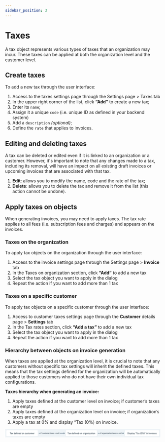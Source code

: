 ```yaml
---
sidebar_position: 3
---
```


# Taxes
A tax object represents various types of taxes that an organization may incur. These taxes can be applied at both the organization level and the customer level.

## Create taxes
To add a new tax through the user interface:
1. Access to the taxes settings page through the Settings page > Taxes tab
2. In the upper right corner of the list, click **“Add”** to create a new tax;
3. Enter its `name`;
4. Assign it a unique `code` (i.e. unique ID as defined in your backend system)
5. Add a `description` *(optional)*;
6. Define the `rate` that applies to invoices.

## Editing and deleting taxes
A tax can be deleted or edited even if it is linked to an organization or a customer. However, it's important to note that any changes made to a tax, including its removal, will have an impact on all existing draft invoices or upcoming invoices that are associated with that tax.

1. **Edit**: allows you to modify the name, code and the rate of the tax;
2. **Delete**: allows you to delete the tax and remove it from the list (this action cannot be undone).


## Apply taxes on objects
When generating invoices, you may need to apply taxes. The tax rate applies to all fees (i.e. subscription fees and charges) and appears on the invoices.


### Taxes on the organization
To apply tax objects on the organization through the user interface:
1. Access to the invoice settings page through the Settings page > **Invoice** tab
2. In the Taxes on organization section, click **“Add”** to add a new tax
3. Select the tax object you want to apply in the dialog
4. Repeat the action if you want to add more than 1 tax


### Taxes on a specific customer
To apply tax objects on a specific customer through the user interface:
1. Access to customer taxes settings page through the **Customer** details page > **Settings** tab
2. In the Tax rates section, click **“Add a tax”** to add a new tax
3. Select the tax object you want to apply in the dialog
4. Repeat the action if you want to add more than 1 tax

### Hierarchy between objects on invoice generation
When taxes are applied at the organization level, it is crucial to note that any customers without specific tax settings will inherit the defined taxes. This means that the tax settings defined for the organization will be automatically applied to those customers who do not have their own individual tax configurations.

**Taxes hierarchy when generating an invoice:**
1. Apply taxes defined at the customer level on invoice; if customer’s taxes are empty
2. Apply taxes defined at the organization level on invoice; if organization’s taxes are empty
3. Apply a tax at 0% and display “Tax (0%) on invoice.

![Tax hierarchy](../../../static/img/tax-hierarchy.png)